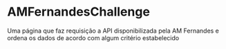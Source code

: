 # AMFernandesChallenge
Uma página que faz requisição a API disponibilizada pela AM Fernandes e ordena os dados de acordo com algum critério estabelecido
